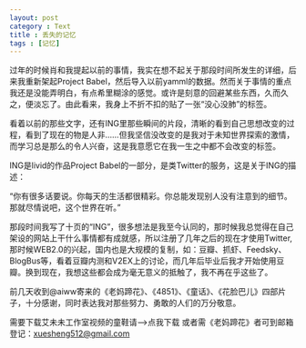 ```yaml
---
layout: post
category : Text
title : 丢失的记忆
tags : [记忆]
---
```

过年的时候肖和我提起以前的事情，我实在想不起关于那段时间所发生的详细，后来我重新架起Project Babel，然后导入以前yamml的数据。然而关于事情的重点我还是没能弄明白，有点希里糊涂的感觉。或许是刻意的回避某些东西，久而久之，便淡忘了。由此看来，我身上不折不扣的贴了一张“没心没肺”的标签。

看着以前的那些文字，还有ING里那些瞬间的片段，清晰的看到自己思想改变的过程，看到了现在的物是人非……但我坚信没改变的是我对于未知世界探索的激情，而学习总是那么的令人兴奋，这是我意愿它在我一生之中都不会改变的标签。

ING是livid的作品Project Babel的一部分，是类Twitter的服务，这是关于ING的描述：

“你有很多话要说。你每天的生活都很精彩。你总能发现别人没有注意到的细节。那就尽情说吧，这个世界在听。”

那段时间我写了十页的“ING”，很多想法是我至今认同的，那时候我总觉得在自己架设的网站上干什么事情都有成就感，所以注册了几年之后的现在才使用Twitter,那时候WEB2.0的兴起，国内也是大规模的复制，如：豆瓣、抓虾、Feedsky、BlogBus等，看着豆瓣内测和V2EX上的讨论，而几年后毕业后我才开始使用豆瓣。换到现在，我想这些都会成为毫无意义的抵触了，我不再在乎这些了。

前几天收到@aiww寄来的《老妈蹄花》、《4851》、《童话》、《花脸巴儿》四部片子，十分感谢，同时表达我对那些努力、勇敢的人们的万分敬意。

需要下载艾未未工作室视频的童鞋请-->点我下载 或者需《老妈蹄花》者可到邮箱登记：xuesheng512@gmail.com


